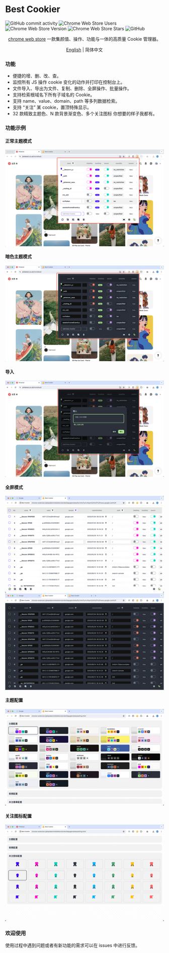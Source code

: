 # Best Cookier
![GitHub commit activity](https://img.shields.io/github/commit-activity/y/dolov/chrome-best-cookier)
![Chrome Web Store Users](https://img.shields.io/chrome-web-store/users/eijnnomioacbbnkffmhnbpbocoajcage)
![Chrome Web Store Version](https://img.shields.io/chrome-web-store/v/eijnnomioacbbnkffmhnbpbocoajcage)
![Chrome Web Store Stars](https://img.shields.io/chrome-web-store/stars/eijnnomioacbbnkffmhnbpbocoajcage)
![GitHub](https://img.shields.io/github/license/dolov/chrome-best-cookier)


<div align="center">

[chrome web store](https://chromewebstore.google.com/detail/best-cookier/eijnnomioacbbnkffmhnbpbocoajcage) 一款集颜值、操作、功能与一体的高质量 Cookie 管理器。

[English](https://github.com/Dolov/chrome-best-cookier/blob/main/README.md) | 简体中文
</div>


### 功能
- 便捷的增、删、改、查。
- 监控所有 JS 操作 cookie 变化的动作并打印在控制台上。
- 文件导入、导出为文件、复制、删除、全屏操作、批量操作。
- 支持检索根域名下所有子域名的 Cookie。
- 支持 name、value、domain、path 等多列数据检索。
- 支持 “关注” 某 cookie，置顶特殊显示。
- 32 款精致主题色、N 款背景渐变色、多个关注图标 你想要的样子我都有。

### 功能示例

#### 正常主题模式
![img](./screentshots/WX20240530-102617@2x.png)

#### 暗色主题模式
![img](./screentshots/WX20240530-102704@2x.png)

#### 导入
![img](./screentshots/WX20240530-102858@2x.png)

#### 全屏模式
![img](./screentshots/WX20240530-102025@2x.png)
![img](./screentshots/WX20240530-102038@2x.png)

#### 主题配置
![img](./screentshots/WX20240530-101855@2x.png)

#### 关注图标配置
![img](./screentshots/WX20240530-104119@2x.png)

### 欢迎使用
使用过程中遇到问题或者有新功能的需求可以在 issues 中进行反馈。
